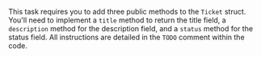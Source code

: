 This task requires you to add three public methods to the `Ticket` struct. 
You'll need to implement a `title` method to return the title field, a `description` method for the description field, and a `status` method for the status field. All instructions are detailed in the `TODO` comment within the code.